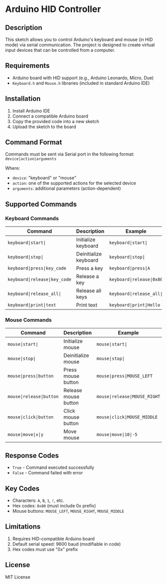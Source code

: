 # Arduino HID Controller

## Description
This sketch allows you to control Arduino's keyboard and mouse (in HID mode) via serial communication. The project is designed to create virtual input devices that can be controlled from a computer.

## Requirements
- Arduino board with HID support (e.g., Arduino Leonardo, Micro, Due)
- `Keyboard.h` and `Mouse.h` libraries (included in standard Arduino IDE)

## Installation
1. Install Arduino IDE
2. Connect a compatible Arduino board
3. Copy the provided code into a new sketch
4. Upload the sketch to the board

## Command Format
Commands must be sent via Serial port in the following format:
``
device|action|arguments
``

Where:
- `device`: "keyboard" or "mouse"
- `action`: one of the supported actions for the selected device
- `arguments`: additional parameters (action-dependent)

## Supported Commands

### Keyboard Commands
| Command | Description | Example |
|---------|-------------|---------|
| `keyboard\|start\|` | Initialize keyboard | `keyboard\|start\|` |
| `keyboard\|stop\|` | Deinitialize keyboard | `keyboard\|stop\|` |
| `keyboard\|press\|key_code` | Press a key | `keyboard\|press\|A` |
| `keyboard\|release\|key_code` | Release a key | `keyboard\|release\|0x80` |
| `keyboard\|release_all\|` | Release all keys | `keyboard\|release_all\|` |
| `keyboard\|print\|text` | Print text | `keyboard\|print\|Hello` |

### Mouse Commands
| Command | Description | Example |
|---------|-------------|---------|
| `mouse\|start\|` | Initialize mouse | `mouse\|start\|` |
| `mouse\|stop\|` | Deinitialize mouse | `mouse\|stop\|` |
| `mouse\|press\|button` | Press mouse button | `mouse\|press\|MOUSE_LEFT` |
| `mouse\|release\|button` | Release mouse button | `mouse\|release\|MOUSE_RIGHT` |
| `mouse\|click\|button` | Click mouse button | `mouse\|click\|MOUSE_MIDDLE` |
| `mouse\|move\|x\|y` | Move mouse | `mouse\|move\|10\|-5` |

## Response Codes
- `True` - Command executed successfully
- `False` - Command failed with error

## Key Codes
- Characters: `A`, `B`, `1`, `!`, etc.
- Hex codes: `0x80` (must include 0x prefix)
- Mouse buttons: `MOUSE_LEFT`, `MOUSE_RIGHT`, `MOUSE_MIDDLE`

## Limitations
1. Requires HID-compatible Arduino board
2. Default serial speed: 9600 baud (modifiable in code)
3. Hex codes must use "0x" prefix

## License
MIT License
